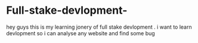 # Full-stake-devlopment-
hey guys this is my learning jonery of full stake devlopment . i want to learn devlopment so i can analyse any website and find some bug 
